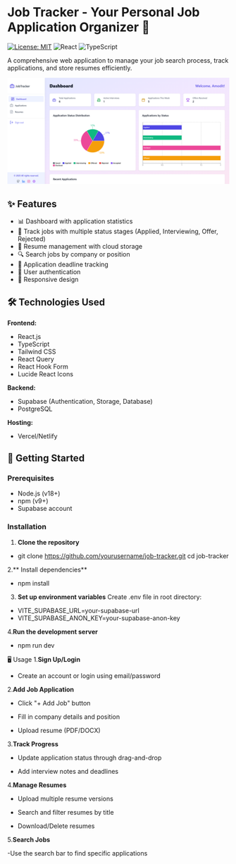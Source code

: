 # Job Tracker - Your Personal Job Application Organizer 🚀

[![License: MIT](https://img.shields.io/badge/License-MIT-blue.svg)](https://opensource.org/licenses/MIT)
![React](https://img.shields.io/badge/React-18.2.0-blue)
![TypeScript](https://img.shields.io/badge/TypeScript-5.0.2-blue)

A comprehensive web application to manage your job search process, track applications, and store resumes efficiently.

![Job Tracker Dashboard Preview](screenshots/dashboard.png) <!-- Add actual screenshot path later -->

## ✨ Features

- 📊 Dashboard with application statistics
- 📝 Track jobs with multiple status stages (Applied, Interviewing, Offer, Rejected)
- 📁 Resume management with cloud storage
- 🔍 Search jobs by company or position
- 📅 Application deadline tracking
- 🔐 User authentication
- 📱 Responsive design

## 🛠️ Technologies Used

**Frontend:**
- React.js
- TypeScript
- Tailwind CSS
- React Query
- React Hook Form
- Lucide React Icons

**Backend:**
- Supabase (Authentication, Storage, Database)
- PostgreSQL

**Hosting:**
- Vercel/Netlify

## 🚀 Getting Started

### Prerequisites
- Node.js (v18+)
- npm (v9+)
- Supabase account

### Installation


1. **Clone the repository**
- git clone https://github.com/yourusername/job-tracker.git
cd job-tracker

2.** Install dependencies**
- npm install

3. **Set up environment variables**
Create .env file in root directory:
- VITE_SUPABASE_URL=your-supabase-url
- VITE_SUPABASE_ANON_KEY=your-supabase-anon-key

4.**Run the development server**
- npm run dev

🖥️ Usage
1.**Sign Up/Login**

- Create an account or login using email/password

2.**Add Job Application**

- Click "+ Add Job" button

- Fill in company details and position

- Upload resume (PDF/DOCX)

3.**Track Progress**

- Update application status through drag-and-drop

- Add interview notes and deadlines

4.**Manage Resumes**

- Upload multiple resume versions

- Search and filter resumes by title

- Download/Delete resumes

5.**Search Jobs**

-Use the search bar to find specific applications
